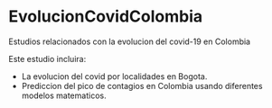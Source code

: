 # EvolucionCovidColombia
Estudios relacionados con la evolucion del covid-19 en Colombia

Este estudio incluira:
- La evolucion del covid por localidades en Bogota.
- Prediccion del pico de contagios en Colombia usando diferentes modelos matematicos.
